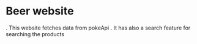 # Beer website
. This website fetches data from pokeApi
. It has also a search feature for searching the products
